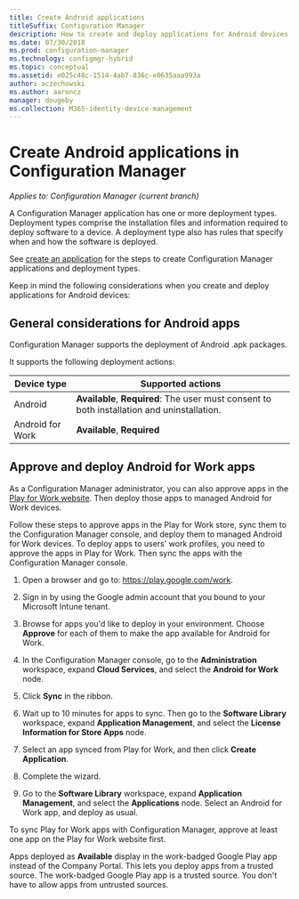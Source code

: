 ```yaml
---
title: Create Android applications
titleSuffix: Configuration Manager
description: How to create and deploy applications for Android devices in Configuration Manager.
ms.date: 07/30/2018
ms.prod: configuration-manager
ms.technology: configmgr-hybrid
ms.topic: conceptual
ms.assetid: e025c48c-1514-4ab7-836c-e0635aaa993a
author: aczechowski
ms.author: aaroncz
manager: dougeby
ms.collection: M365-identity-device-management
---
```


# Create Android applications in Configuration Manager

*Applies to: Configuration Manager (current branch)*

A Configuration Manager application has one or more deployment types. Deployment types comprise the installation files and information required to deploy software to a device. A deployment type also has rules that specify when and how the software is deployed.  

See [create an application](/sccm/apps/deploy-use/create-applications#bkmk_create) for the steps to create Configuration Manager applications and deployment types. 

Keep in mind the following considerations when you create and deploy applications for Android devices:  



## General considerations for Android apps

Configuration Manager supports the deployment of Android .apk packages. 

It supports the following deployment actions:

|Device type|Supported actions|
|-|-|
|Android|**Available**, **Required**: The user must consent to both installation and uninstallation.|
|Android for Work |**Available**, **Required** |



## Approve and deploy Android for Work apps

As a Configuration Manager administrator, you can also approve apps in the [Play for Work website](https://play.google.com/work). Then deploy those apps to managed Android for Work devices.

Follow these steps to approve apps in the Play for Work store, sync them to the Configuration Manager console, and deploy them to managed Android for Work devices. To deploy apps to users' work profiles, you need to approve the apps in Play for Work. Then sync the apps with the Configuration Manager console.

1. Open a browser and go to: https://play.google.com/work.  

2. Sign in by using the Google admin account that you bound to your Microsoft Intune tenant.  

3. Browse for apps you'd like to deploy in your environment. Choose **Approve** for each of them to make the app available for Android for Work.  

4. In the Configuration Manager console, go to the **Administration** workspace, expand **Cloud Services**, and select the **Android for Work** node.  

5. Click **Sync** in the ribbon.  

6. Wait up to 10 minutes for apps to sync. Then go to the **Software Library** workspace, expand **Application Management**, and select the **License Information for Store Apps** node.  

7. Select an app synced from Play for Work, and then click **Create Application**.  

8. Complete the wizard.  

9. Go to the **Software Library** workspace, expand **Application Management**, and select the **Applications** node. Select an Android for Work app, and deploy as usual.  

To sync Play for Work apps with Configuration Manager, approve at least one app on the Play for Work website first.

Apps deployed as **Available** display in the work-badged Google Play app instead of the Company Portal. This lets you deploy apps from a trusted source. The work-badged Google Play app is a trusted source. You don't have to allow apps from untrusted sources.
